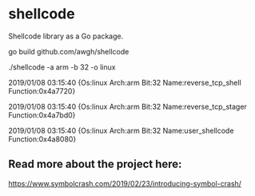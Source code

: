 # shellcode
Shellcode library as a Go package.

go build github.com/awgh/shellcode

./shellcode -a arm -b 32 -o linux

2019/01/08 03:15:40 {Os:linux Arch:arm Bit:32 Name:reverse_tcp_shell Function:0x4a7720}

2019/01/08 03:15:40 {Os:linux Arch:arm Bit:32 Name:reverse_tcp_stager Function:0x4a7bd0}

2019/01/08 03:15:40 {Os:linux Arch:arm Bit:32 Name:user_shellcode Function:0x4a8080}


## Read more about the project here:
https://www.symbolcrash.com/2019/02/23/introducing-symbol-crash/
